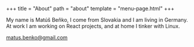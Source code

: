 +++
title = "About"
path = "about"
template = "menu-page.html"
+++

My name is Matúš Beňko, I come from Slovakia and I am living in Germany. At work
I am working on React projects, and at home I tinker with Linux.

matus.benko@gmail.com
